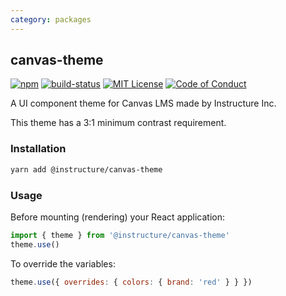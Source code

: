 ```yaml
---
category: packages
---
```


## canvas-theme

[![npm][npm]][npm-url]
[![build-status][build-status]][build-status-url]
[![MIT License][license-badge]][LICENSE]
[![Code of Conduct][coc-badge]][coc]

A UI component theme for Canvas LMS made by Instructure Inc.

This theme has a 3:1 minimum contrast requirement. 

### Installation

```sh
yarn add @instructure/canvas-theme
```

### Usage

Before mounting (rendering) your React application:

```js
import { theme } from '@instructure/canvas-theme'
theme.use()
```

To override the variables:

```js
theme.use({ overrides: { colors: { brand: 'red' } } })
```

[npm]: https://img.shields.io/npm/v/@instructure/canvas-theme.svg
[npm-url]: https://npmjs.com/package/@instructure/canvas-theme

[build-status]: https://travis-ci.org/instructure/instructure-ui.svg?branch=master
[build-status-url]: https://travis-ci.org/instructure/instructure-ui "Travis CI"

[license-badge]: https://img.shields.io/npm/l/instructure-ui.svg?style=flat-square
[license]: https://github.com/instructure/instructure-ui/blob/master/LICENSE

[coc-badge]: https://img.shields.io/badge/code%20of-conduct-ff69b4.svg?style=flat-square
[coc]: https://github.com/instructure/instructure-ui/blob/master/CODE_OF_CONDUCT.md
